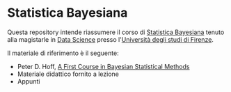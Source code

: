 # Statistica Bayesiana

Questa repository intende riassumere il corso di [Statistica Bayesiana](https://www.unifi.it/index.php?module=ofform2&mode=1&cmd=3&AA=2021&afId=591110&lang=0) tenuto alla magistarle in [Data Science](https://www.informaticamagistrale.unifi.it/vp-145-curriculum-data-science.html) presso l'[Università degli studi di Firenze](https://www.unifi.it/).

Il materiale di riferimento è il seguente:

- Peter D. Hoff, [A First Course in Bayesian Statistical Methods](https://esl.hohoweiya.xyz/references/A_First_Course_in_Bayesian_Statistical_Methods.pdf)
- Materiale didattico fornito a lezione
- Appunti